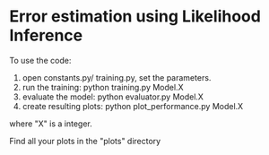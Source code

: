 # Error estimation using Likelihood Inference

To use the code:

1.  open constants.py/ training.py, set the parameters.
2.  run the training: python training.py Model.X 
3.  evaluate the model: python evaluator.py Model.X 
4.  create resulting plots: python plot_performance.py Model.X 

where "X" is a integer.

Find all your plots in the "plots" directory
